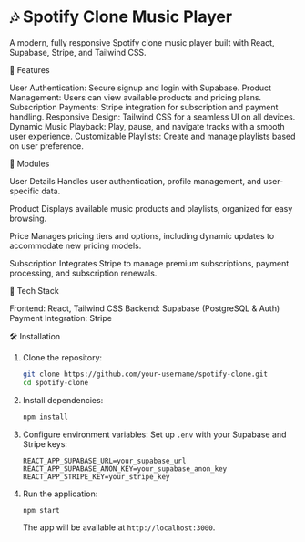 # 🎶 Spotify Clone Music Player

A modern, fully responsive Spotify clone music player built with React, Supabase, Stripe, and Tailwind CSS.


🌟 Features

User Authentication: Secure signup and login with Supabase.
Product Management: Users can view available products and pricing plans.
Subscription Payments: Stripe integration for subscription and payment handling.
Responsive Design: Tailwind CSS for a seamless UI on all devices.
Dynamic Music Playback: Play, pause, and navigate tracks with a smooth user experience.
Customizable Playlists: Create and manage playlists based on user preference.


📁 Modules

User Details
Handles user authentication, profile management, and user-specific data.

Product
Displays available music products and playlists, organized for easy browsing.

Price
Manages pricing tiers and options, including dynamic updates to accommodate new pricing models.

Subscription
Integrates Stripe to manage premium subscriptions, payment processing, and subscription renewals.


🚀 Tech Stack

Frontend: React, Tailwind CSS
Backend: Supabase (PostgreSQL & Auth)
Payment Integration: Stripe


🛠️ Installation

1. Clone the repository:
   ```bash
   git clone https://github.com/your-username/spotify-clone.git
   cd spotify-clone
   ```

2. Install dependencies:
   ```bash
   npm install
   ```

3. Configure environment variables:
   Set up `.env` with your Supabase and Stripe keys:
   ```plaintext
   REACT_APP_SUPABASE_URL=your_supabase_url
   REACT_APP_SUPABASE_ANON_KEY=your_supabase_anon_key
   REACT_APP_STRIPE_KEY=your_stripe_key

4. Run the application:
   ```bash
   npm start
   ```
   The app will be available at `http://localhost:3000`.
